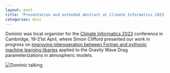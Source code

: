 ```yaml
---
layout: post
title: "Presentation and extended abstract at Climate Informatics 2023"
categories: misc
---
```


Dominic was local organizer for the [Climate Informatics 2023](https://cambridge-iccs.github.io/climate-informatics-2023/) conference
in Cambridge, 19-21st April, where Simon Clifford presented our work in progress on
[improving interoperation between Fortran and pythonic machine learning libaries](https://cambridge-iccs.github.io/climate-informatics-2023/assets/pdfs/Reducing_the_overhead_of_coupled_ML_models.pdf)
applied to the Gravity Wave Drag parameterizations in atmospheric models. 

![Dominic talking](https://pbs.twimg.com/media/FuFdrrLWcAYCCZa?format=jpg&name=1024x1024)
